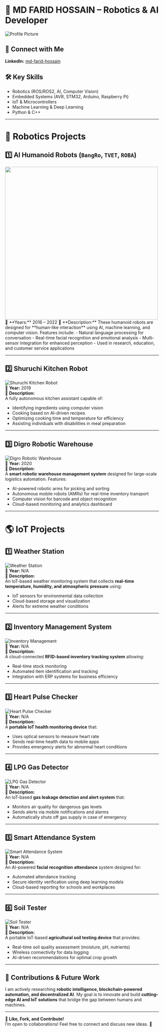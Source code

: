 # 🚀 MD FARID HOSSAIN – Robotics & AI Developer  

![Profile Picture](https://your-image-link-here.com)  

## 🔗 Connect with Me  
**LinkedIn:** [md-farid-hossain](https://www.linkedin.com/in/md-farid-hossain-a7ba49174)  

## 🛠️ Key Skills  
- Robotics (ROS/ROS2, AI, Computer Vision)  
- Embedded Systems (AVR, STM32, Arduino, Raspberry Pi)  
- IoT & Microcontrollers  
- Machine Learning & Deep Learning  
- Python & C++  

---

# 🤖 Robotics Projects  

## 1️⃣ **AI Humanoid Robots** (`BangRo`, `TVET`, `ROBA`)  
<img src="https://github.com/faridhossainrd/Farid-projects-details/blob/main/Roba-001.png" width="500">  
📅 **Years:** 2016 – 2022  
📝 **Description:**  
These humanoid robots are designed for **human-like interaction** using AI, machine learning, and computer vision. Features include:  
- Natural language processing for conversation  
- Real-time facial recognition and emotional analysis  
- Multi-sensor integration for enhanced perception  
- Used in research, education, and customer service applications  

---

## 2️⃣ **Shuruchi Kitchen Robot**  
![Shuruchi Kitchen Robot](https://your-image-link-here.com)  
📅 **Year:** 2019  
📝 **Description:**  
A fully autonomous kitchen assistant capable of:  
- Identifying ingredients using computer vision  
- Cooking based on AI-driven recipes  
- Optimizing cooking time and temperature for efficiency  
- Assisting individuals with disabilities in meal preparation  

---

## 3️⃣ **Digro Robotic Warehouse**  
![Digro Robotic Warehouse](https://your-image-link-here.com)  
📅 **Year:** 2020  
📝 **Description:**  
A **smart robotic warehouse management system** designed for large-scale logistics automation. Features:  
- AI-powered robotic arms for picking and sorting  
- Autonomous mobile robots (AMRs) for real-time inventory transport  
- Computer vision for barcode and object recognition  
- Cloud-based monitoring and analytics dashboard  

---

# 🌎 IoT Projects  

## 1️⃣ **Weather Station**  
![Weather Station](https://your-image-link-here.com)  
📅 **Year:** N/A  
📝 **Description:**  
An IoT-based weather monitoring system that collects **real-time temperature, humidity, and atmospheric pressure** using:  
- IoT sensors for environmental data collection  
- Cloud-based storage and visualization  
- Alerts for extreme weather conditions  

---

## 2️⃣ **Inventory Management System**  
![Inventory Management](https://your-image-link-here.com)  
📅 **Year:** N/A  
📝 **Description:**  
A cloud-connected **RFID-based inventory tracking system** allowing:  
- Real-time stock monitoring  
- Automated item identification and tracking  
- Integration with ERP systems for business efficiency  

---

## 3️⃣ **Heart Pulse Checker**  
![Heart Pulse Checker](https://your-image-link-here.com)  
📅 **Year:** N/A  
📝 **Description:**  
A **portable IoT health monitoring device** that:  
- Uses optical sensors to measure heart rate  
- Sends real-time health data to mobile apps  
- Provides emergency alerts for abnormal heart conditions  

---

## 4️⃣ **LPG Gas Detector**  
![LPG Gas Detector](https://your-image-link-here.com)  
📅 **Year:** N/A  
📝 **Description:**  
An IoT-based **gas leakage detection and alert system** that:  
- Monitors air quality for dangerous gas levels  
- Sends alerts via mobile notifications and alarms  
- Automatically shuts off gas supply in case of emergency  

---

## 5️⃣ **Smart Attendance System**  
![Smart Attendance System](https://your-image-link-here.com)  
📅 **Year:** N/A  
📝 **Description:**  
An AI-powered **facial recognition attendance** system designed for:  
- Automated attendance tracking  
- Secure identity verification using deep learning models  
- Cloud-based reporting for schools and workplaces  

---

## 6️⃣ **Soil Tester**  
![Soil Tester](https://your-image-link-here.com)  
📅 **Year:** N/A  
📝 **Description:**  
A portable IoT-based **agricultural soil testing device** that provides:  
- Real-time soil quality assessment (moisture, pH, nutrients)  
- Wireless connectivity for data logging  
- AI-driven recommendations for optimal crop growth  

---

## 🚀 Contributions & Future Work  
I am actively researching **robotic intelligence, blockchain-powered automation, and decentralized AI**. My goal is to innovate and build **cutting-edge AI and IoT solutions** that bridge the gap between humans and machines.  

---

**📌 Like, Fork, and Contribute!**  
I’m open to collaborations! Feel free to connect and discuss new ideas. 🚀  
